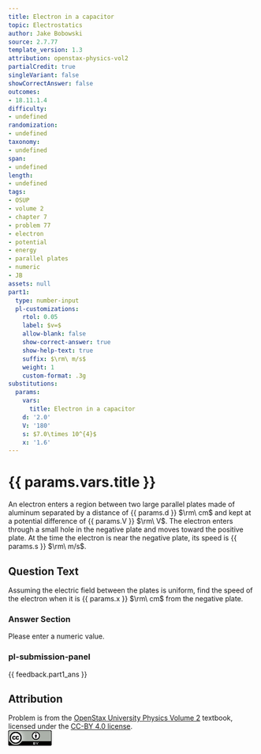 ```yaml
---
title: Electron in a capacitor
topic: Electrostatics
author: Jake Bobowski
source: 2.7.77
template_version: 1.3
attribution: openstax-physics-vol2
partialCredit: true
singleVariant: false
showCorrectAnswer: false
outcomes:
- 18.11.1.4
difficulty:
- undefined
randomization:
- undefined
taxonomy:
- undefined
span:
- undefined
length:
- undefined
tags:
- OSUP
- volume 2
- chapter 7
- problem 77
- electron
- potential
- energy
- parallel plates
- numeric
- JB
assets: null
part1:
  type: number-input
  pl-customizations:
    rtol: 0.05
    label: $v=$
    allow-blank: false
    show-correct-answer: true
    show-help-text: true
    suffix: $\rm\ m/s$
    weight: 1
    custom-format: .3g
substitutions:
  params:
    vars:
      title: Electron in a capacitor
    d: '2.0'
    V: '180'
    s: $7.0\times 10^{4}$
    x: '1.6'
---
```

# {{ params.vars.title }}
An electron enters a region between two large parallel plates made of aluminum separated by a distance of {{ params.d }} $\rm\ cm$ and kept at a potential difference of {{ params.V }} $\rm\ V$.
The electron enters through a small hole in the negative plate and moves toward the positive plate.
At the time the electron is near the negative plate, its speed is {{ params.s }} $\rm\ m/s$.

## Question Text

Assuming the electric field between the plates is uniform, find the speed of the electron when it is {{ params.x }} $\rm\ cm$ from the negative plate.

### Answer Section

Please enter a numeric value.

### pl-submission-panel

{{ feedback.part1_ans }}

## Attribution

Problem is from the [OpenStax University Physics Volume 2](https://openstax.org/details/books/university-physics-volume-2) textbook, licensed under the [CC-BY 4.0 license](https://creativecommons.org/licenses/by/4.0/).<br>![Image representing the Creative Commons 4.0 BY license.](https://raw.githubusercontent.com/firasm/bits/master/by.png)